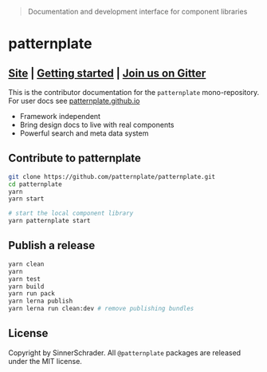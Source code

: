 > Documentation and development interface for component libraries

# patternplate

## [Site][site] | [Getting started][getting-started] | [Join us on Gitter][gitter]

This is the contributor documentation for the `patternplate` mono-repository.
For user docs see [patternplate.github.io](https://patternplate.github.io)

* Framework independent
* Bring design docs to live with real components
* Powerful search and meta data system

## Contribute to patternplate

```sh
git clone https://github.com/patternplate/patternplate.git
cd patternplate
yarn
yarn start

# start the local component library
yarn patternplate start
```

## Publish a release

```bash
yarn clean
yarn
yarn test
yarn build
yarn run pack
yarn lerna publish 
yarn lerna run clean:dev # remove publishing bundles
```

## License

Copyright by SinnerSchrader. All `@patternplate` packages are released under the MIT license.

[site]: https://patternplate.github.io/
[getting-started]: https://patternplate.github.io/doc/docs/guides/getting-started?guides-enabled=true
[gitter]: https://gitter.im/patternplate/Lobby
